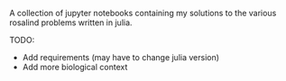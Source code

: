 A collection of jupyter notebooks containing my solutions to the various rosalind problems written in julia. 


TODO:

* Add requirements (may have to change julia version)
* Add more biological context

